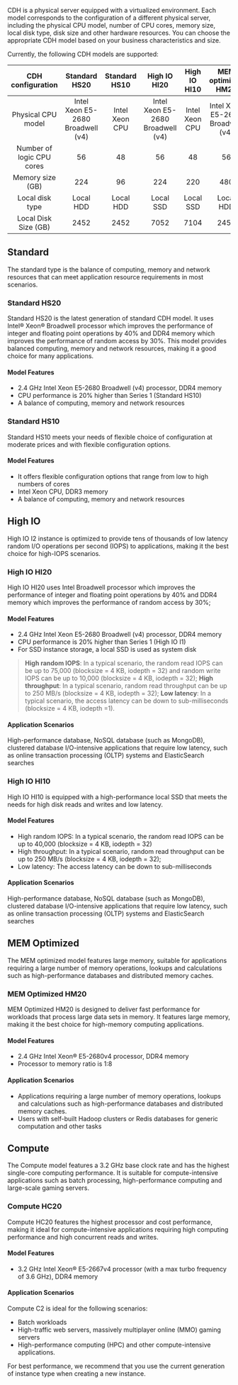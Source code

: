 ﻿CDH is a physical server equipped with a virtualized environment. Each model corresponds to the configuration of a different physical server, including the physical CPU model, number of CPU cores, memory size, local disk type, disk size and other hardware resources. You can choose the appropriate CDH model based on your business characteristics and size.

Currently, the following CDH models are supported:

| CDH configuration | Standard HS20 | Standard HS10 | High IO HI20 | High IO HI10 | MEM optimized HM20 | Compute HC20 |
| :-----------:|:----------:|:----------:|:----------:|:----------:|:----------:|:----------:|
| Physical CPU model | Intel Xeon E5-2680 Broadwell (v4) | Intel Xeon CPU |Intel Xeon E5-2680 Broadwell (v4) | Intel Xeon CPU | Intel Xeon E5-2680 Broadwell (v4) | Intel Xeon(®) E5-2667v4 |
| Number of logic CPU cores | 56 | 48 | 56 | 48 |56 | 56 |
| Memory size (GB) | 224 | 96 | 224| 220 | 480 | 96 |
| Local disk type	 | Local HDD | Local HDD | Local SSD | Local SSD | Local HDD | Local SSD |
| Local Disk Size (GB) | 2452 | 2452 | 7052 | 7104 | 2452 | 1000 |

## Standard
The standard type is the balance of computing, memory and network resources that can meet application resource requirements in most scenarios.
### Standard HS20
Standard HS20 is the latest generation of standard CDH model. It uses Intel® Xeon® Broadwell processor which improves the performance of integer and floating point operations by 40% and DDR4 memory which improves the performance of random access by 30%. This model provides balanced computing, memory and network resources, making it a good choice for many applications.

#### Model Features
* 2.4 GHz Intel Xeon E5-2680 Broadwell (v4) processor, DDR4 memory 
* CPU performance is 20% higher than Series 1 (Standard HS10)
* A balance of computing, memory and network resources


### Standard HS10
Standard HS10 meets your needs of flexible choice of configuration at moderate prices and with flexible configuration options.
#### Model Features
* It offers flexible configuration options that range from low to high numbers of cores
* Intel Xeon CPU, DDR3 memory
* A balance of computing, memory and network resources

## High IO
High IO I2 instance is optimized to provide tens of thousands of low latency random I/O operations per second (IOPS) to applications, making it the best choice for high-IOPS scenarios.

### High IO HI20
High IO HI20 uses Intel Broadwell processor which improves the performance of integer and floating point operations by 40% and DDR4 memory which improves the performance of random access by 30%;
#### Model Features
* 2.4 GHz Intel Xeon E5-2680 Broadwell (v4) processor, DDR4 memory
* CPU performance is 20% higher than Series 1 (High IO I1)
* For SSD instance storage, a local SSD is used as system disk
>**High random IOPS**: In a typical scenario, the random read IOPS can be up to 75,000 (blocksize = 4 KB, iodepth = 32) and random write IOPS can be up to 10,000 (blocksize = 4 KB, iodepth = 32);
**High throughput**: In a typical scenario, random read throughput can be up to 250 MB/s (blocksize = 4 KB, iodepth = 32);
**Low latency**: In a typical scenario, the access latency can be down to sub-milliseconds (blocksize = 4 KB, iodepth =1).

#### Application Scenarios
High-performance database, NoSQL database (such as MongoDB), clustered database
I/O-intensive applications that require low latency, such as online transaction processing (OLTP) systems and ElasticSearch searches

### High IO HI10 
High IO HI10 is equipped with a high-performance local SSD that meets the needs for high disk reads and writes and low latency.
#### Model Features
* High random IOPS: In a typical scenario, the random read IOPS can be up to 40,000 (blocksize = 4 KB, iodepth = 32)
* High throughput: In a typical scenario, random read throughput can be up to 250 MB/s (blocksize = 4 KB, iodepth = 32);
* Low latency: The access latency can be down to sub-milliseconds

#### Application Scenarios
High-performance database, NoSQL database (such as MongoDB), clustered database
I/O-intensive applications that require low latency, such as online transaction processing (OLTP) systems and ElasticSearch searches

## MEM Optimized
The MEM optimized model features large memory, suitable for applications requiring a large number of memory operations, lookups and calculations such as high-performance databases and distributed memory caches.
### MEM Optimized HM20
MEM Optimized HM20 is designed to deliver fast performance for workloads that process large data sets in memory. It features large memory, making it the best choice for high-memory computing applications.

#### Model Features
* 2.4 GHz Intel Xeon® E5-2680v4 processor, DDR4 memory
* Processor to memory ratio is 1:8

#### Application Scenarios
- Applications requiring a large number of memory operations, lookups and calculations such as high-performance databases and distributed memory caches. 
- Users with self-built Hadoop clusters or Redis databases for generic computation and other tasks

## Compute
The Compute model features a 3.2 GHz base clock rate and has the highest single-core computing performance. It is suitable for compute-intensive applications such as batch processing, high-performance computing and large-scale gaming servers.
### Compute HC20
Compute HC20 features the highest processor and cost performance, making it ideal for compute-intensive applications requiring high computing performance and high concurrent reads and writes.
#### Model Features
* 3.2 GHz Intel Xeon® E5-2667v4 processor (with a max turbo frequency of 3.6 GHz), DDR4 memory

#### Application Scenarios
Compute C2 is ideal for the following scenarios:
* Batch workloads
* High-traffic web servers, massively multiplayer online (MMO) gaming servers
* High-performance computing (HPC) and other compute-intensive applications.

For best performance, we recommend that you use the current generation of instance type when creating a new instance.
